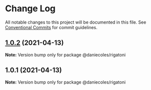 # Change Log

All notable changes to this project will be documented in this file.
See [Conventional Commits](https://conventionalcommits.org) for commit guidelines.

## [1.0.2](https://github.com/dcolesDEV/lerna-npm/compare/@daniecoles/rigatoni@1.0.1...@daniecoles/rigatoni@1.0.2) (2021-04-13)

**Note:** Version bump only for package @daniecoles/rigatoni






## 1.0.1 (2021-04-13)

**Note:** Version bump only for package @daniecoles/rigatoni
